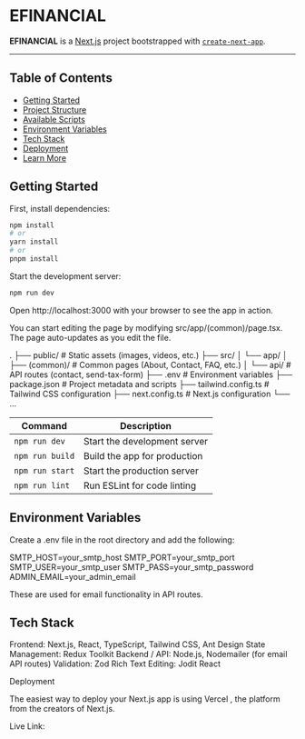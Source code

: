 # EFINANCIAL

**EFINANCIAL** is a [Next.js](https://nextjs.org) project bootstrapped with [`create-next-app`](https://nextjs.org/docs/app/api-reference/cli/create-next-app).  

---

## Table of Contents

- [Getting Started](#getting-started)
- [Project Structure](#project-structure)
- [Available Scripts](#available-scripts)
- [Environment Variables](#environment-variables)
- [Tech Stack](#tech-stack)
- [Deployment](#deployment)
- [Learn More](#learn-more)

## Getting Started

First, install dependencies:

```bash
npm install
# or
yarn install
# or
pnpm install

```

Start the development server:
```bash
npm run dev
```

Open http://localhost:3000
 with your browser to see the app in action.

You can start editing the page by modifying src/app/(common)/page.tsx. The page auto-updates as you edit the file.

.
├── public/                  # Static assets (images, videos, etc.)
├── src/
│   └── app/
│       ├── (common)/        # Common pages (About, Contact, FAQ, etc.)
│       └── api/             # API routes (contact, send-tax-form)
├── .env                     # Environment variables
├── package.json             # Project metadata and scripts
├── tailwind.config.ts       # Tailwind CSS configuration
├── next.config.ts           # Next.js configuration
└── ...



| Command         | Description                  |
| --------------- | ---------------------------- |
| `npm run dev`   | Start the development server |
| `npm run build` | Build the app for production |
| `npm run start` | Start the production server  |
| `npm run lint`  | Run ESLint for code linting  |



## Environment Variables

Create a .env file in the root directory and add the following:

SMTP_HOST=your_smtp_host
SMTP_PORT=your_smtp_port
SMTP_USER=your_smtp_user
SMTP_PASS=your_smtp_password
ADMIN_EMAIL=your_admin_email

These are used for email functionality in API routes.

## Tech Stack

Frontend: Next.js, React, TypeScript, Tailwind CSS, Ant Design
State Management: Redux Toolkit
Backend / API: Node.js, Nodemailer (for email API routes)
Validation: Zod
Rich Text Editing: Jodit React

Deployment

The easiest way to deploy your Next.js app is using Vercel
, the platform from the creators of Next.js.

Live Link: 


